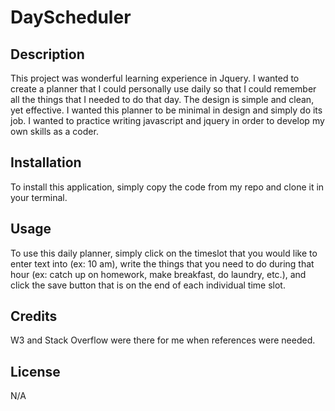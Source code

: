 # DayScheduler

## Description

This project was wonderful learning experience in Jquery. I wanted to create a planner that I could personally use daily so that I could remember all the things that I needed to do that day. The design is simple and clean, yet effective.
I wanted this planner to be minimal in design and simply do its job. 
I wanted to practice writing javascript and jquery in order to develop my own skills as a coder. 

## Installation

To install this application, simply copy the code from my repo and clone it in your terminal.

## Usage

To use this daily planner, simply click on the timeslot that you would like to enter text into (ex: 10 am), write the things that you need to do during that hour (ex: catch up on homework, make breakfast, do laundry, etc.), and click the save button that is on the end of each individual time slot.

## Credits

W3 and Stack Overflow were there for me when references were needed.

## License

N/A
